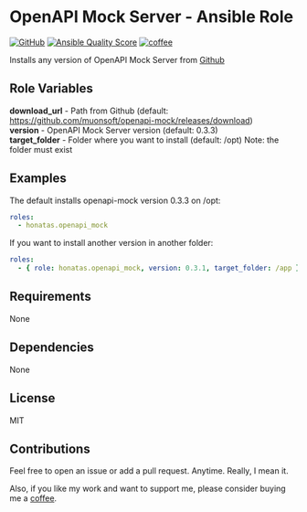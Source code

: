 OpenAPI Mock Server - Ansible Role
==================================

[![GitHub](https://img.shields.io/github/license/honatas/ansible-role-openapi-mock?style=plastic)](https://github.com/Honatas/ansible-role-openapi-mock/blob/master/LICENSE)
[![Ansible Quality Score](https://img.shields.io/ansible/quality/48203?style=plastic)](https://galaxy.ansible.com/honatas/openjdk_ppa)
[![coffee](https://img.shields.io/badge/buy%20me%20a-coffee-brown?style=plastic)](https://ko-fi.com/honatas "Buy me a coffee")  

Installs any version of OpenAPI Mock Server from [Github](https://github.com/muonsoft/openapi-mock)  

Role Variables
--------------

**download_url** - Path from Github (default: https://github.com/muonsoft/openapi-mock/releases/download)  
**version** - OpenAPI Mock Server version (default: 0.3.3)  
**target_folder** - Folder where you want to install (default: /opt) Note: the folder must exist

Examples
--------

The default installs openapi-mock version 0.3.3 on /opt:
```yaml
roles:
  - honatas.openapi_mock
```

If you want to install another version in another folder:
```yaml
roles:
  - { role: honatas.openapi_mock, version: 0.3.1, target_folder: /app }
```


Requirements
------------

None

Dependencies
------------

None

License
-------

MIT


Contributions
-------------

Feel free to open an issue or add a pull request. Anytime. Really, I mean it.  

Also, if you like my work and want to support me, please consider buying me a [coffee](https://ko-fi.com/honatas).  
